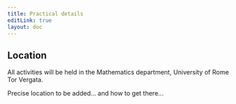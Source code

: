 ```yaml
---
title: Practical details
editLink: true
layout: doc
---
```


## Location

All activities will be held in the Mathematics department, University of Rome Tor Vergata.

Precise location to be added... and how to get there...

<!-- ![Robots enjoy pizza too](images/pizza.jpeg) -->
